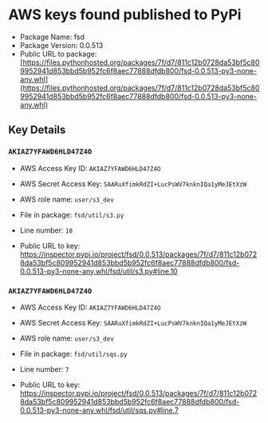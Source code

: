# AWS keys found published to PyPi

* Package Name: fsd
* Package Version: 0.0.513
* Public URL to package: [https://files.pythonhosted.org/packages/7f/d7/811c12b0728da53bf5c809952941d853bbd5b952fc6f8aec77888dfdb800/fsd-0.0.513-py3-none-any.whl](https://files.pythonhosted.org/packages/7f/d7/811c12b0728da53bf5c809952941d853bbd5b952fc6f8aec77888dfdb800/fsd-0.0.513-py3-none-any.whl)

## Key Details

### `AKIAZ7YFAWD6HLD47Z4O`

* AWS Access Key ID: `AKIAZ7YFAWD6HLD47Z4O`
* AWS Secret Access Key: `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` 
* AWS role name: `user/s3_dev`
* File in package: `fsd/util/s3.py`
* Line number: `10`

* Public URL to key: https://inspector.pypi.io/project/fsd/0.0.513/packages/7f/d7/811c12b0728da53bf5c809952941d853bbd5b952fc6f8aec77888dfdb800/fsd-0.0.513-py3-none-any.whl/fsd/util/s3.py#line.10



### `AKIAZ7YFAWD6HLD47Z4O`

* AWS Access Key ID: `AKIAZ7YFAWD6HLD47Z4O`
* AWS Secret Access Key: `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` 
* AWS role name: `user/s3_dev`
* File in package: `fsd/util/sqs.py`
* Line number: `7`

* Public URL to key: https://inspector.pypi.io/project/fsd/0.0.513/packages/7f/d7/811c12b0728da53bf5c809952941d853bbd5b952fc6f8aec77888dfdb800/fsd-0.0.513-py3-none-any.whl/fsd/util/sqs.py#line.7


